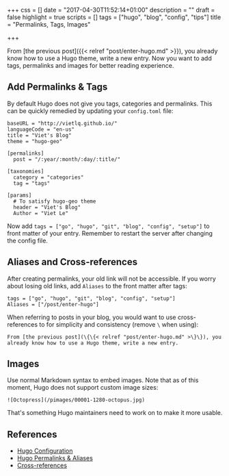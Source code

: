 +++
css = []
date = "2017-04-30T11:52:14+01:00"
description = ""
draft = false
highlight = true
scripts = []
tags = ["hugo", "blog", "config", "tips"]
title = "Permalinks, Tags, Images"

+++

From [the previous post]({{< relref "post/enter-hugo.md" >}}), you already know how to use a Hugo theme, write a new entry. Now you want to add tags, permalinks and images for better reading experience.

## Add Permalinks & Tags

By default Hugo does not give you tags, categories and permalinks. This can be quickly remedied by updating your `config.toml` file:

```
baseURL = "http://vietlq.github.io/"
languageCode = "en-us"
title = "Viet's Blog"
theme = "hugo-geo"

[permalinks]
  post = "/:year/:month/:day/:title/"

[taxonomies]
  category = "categories"
  tag = "tags"

[params]
  # To satisfy hugo-geo theme
  header = "Viet's Blog"
  Author = "Viet Le"
```

Now add `tags = ["go", "hugo", "git", "blog", "config", "setup"]` to front matter of your entry. Remember to restart the server after changing the config file.

## Aliases and Cross-references

After creating permalinks, your old link will not be accessible. If you worry about losing old links, add `Aliases` to the front matter after tags:

```
tags = ["go", "hugo", "git", "blog", "config", "setup"]
Aliases = ["/post/enter-hugo"]
```

When referring to posts in your blog, you would want to use cross-references to for simplicity and consistency (remove `\` when using):

```
From [the previous post](\{\{< relref "post/enter-hugo.md" >\}\}), you already know how to use a Hugo theme, write a new entry.
```

## Images

Use normal Markdown syntax to embed images. Note that as of this moment, Hugo does not support custom image sizes:

```
![Octopress](/pimages/00001-1280-octopus.jpg)
```

That's something Hugo maintainers need to work on to make it more usable.

## References

* [Hugo Configuration](https://gohugo.io/overview/configuration/)
* [Hugo Permalinks & Aliases](https://npf.io/2014/08/hugo-beyond-the-defaults/)
* [Cross-references](https://gohugo.io/extras/crossreferences/)